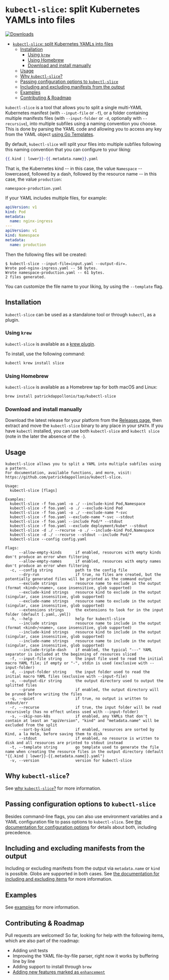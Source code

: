 # `kubectl-slice`: split Kubernetes YAMLs into files

[![Downloads](https://img.shields.io/github/downloads/patrickdappollonio/kubectl-slice/total?color=blue&logo=github&style=flat-square)](https://github.com/patrickdappollonio/kubectl-slice/releases)

- [`kubectl-slice`: split Kubernetes YAMLs into files](#kubectl-slice-split-kubernetes-yamls-into-files)
  - [Installation](#installation)
    - [Using `krew`](#using-krew)
    - [Using Homebrew](#using-homebrew)
    - [Download and install manually](#download-and-install-manually)
  - [Usage](#usage)
  - [Why `kubectl-slice`?](#why-kubectl-slice)
  - [Passing configuration options to `kubectl-slice`](#passing-configuration-options-to-kubectl-slice)
  - [Including and excluding manifests from the output](#including-and-excluding-manifests-from-the-output)
  - [Examples](#examples)
  - [Contributing \& Roadmap](#contributing--roadmap)

`kubectl-slice` is a tool that allows you to split a single multi-YAML Kubernetes manifest (with `--input-file` or `-f`), or a folder containing multiple manifests files (with `--input-folder` or `-d`, optionally with `--recursive`), into multiple subfiles using a naming convention you choose. This is done by parsing the YAML code and allowing you to access any key from the YAML object [using Go Templates](https://pkg.go.dev/text/template).

By default, `kubectl-slice` will split your files into multiple subfiles following this naming convention that you can configure to your liking:

```handlebars
{{.kind | lower}}-{{.metadata.name}}.yaml
```

That is, the Kubernetes kind -- in this case, the value `Namespace` -- lowercased, followed by a dash, followed by the resource name -- in this case, the value `production`:

```text
namespace-production.yaml
```

If your YAML includes multiple files, for example:

```yaml
apiVersion: v1
kind: Pod
metadata:
  name: nginx-ingress
---
apiVersion: v1
kind: Namespace
metadata:
  name: production
```

Then the following files will be created:

```text
$ kubectl-slice --input-file=input.yaml --output-dir=.
Wrote pod-nginx-ingress.yaml -- 58 bytes.
Wrote namespace-production.yaml -- 61 bytes.
2 files generated.
```

You can customize the file name to your liking, by using the `--template` flag.

## Installation

`kubectl-slice` can be used as a standalone tool or through `kubectl`, as a plugin.

### Using `krew`

`kubectl-slice` is available as a [krew plugin](https://krew.sigs.k8s.io/docs/user-guide/installing-plugins/).

To install, use the following command:

```bash
kubectl krew install slice
```

### Using Homebrew

`kubectl-slice` is available as a Homebrew tap for both macOS and Linux:

```bash
brew install patrickdappollonio/tap/kubectl-slice
```

### Download and install manually

Download the latest release for your platform from the [Releases page](https://github.com/patrickdappollonio/kubectl-slice/releases), then extract and move the `kubectl-slice` binary to any place in your `$PATH`. If you have `kubectl` installed, you can use both `kubectl-slice` and `kubectl slice` (note in the later the absence of the `-`).

## Usage

```text
kubectl-slice allows you to split a YAML into multiple subfiles using a pattern.
For documentation, available functions, and more, visit: https://github.com/patrickdappollonio/kubectl-slice.

Usage:
  kubectl-slice [flags]

Examples:
  kubectl-slice -f foo.yaml -o ./ --include-kind Pod,Namespace
  kubectl-slice -f foo.yaml -o ./ --exclude-kind Pod
  kubectl-slice -f foo.yaml -o ./ --exclude-name *-svc
  kubectl-slice -f foo.yaml --exclude-name *-svc --stdout
  kubectl-slice -f foo.yaml --include Pod/* --stdout
  kubectl-slice -f foo.yaml --exclude deployment/kube* --stdout
  kubectl-slice -d ./ --recurse -o ./ --include-kind Pod,Namespace
  kubectl-slice -d ./ --recurse --stdout --include Pod/*
  kubectl-slice --config config.yaml

Flags:
      --allow-empty-kinds      if enabled, resources with empty kinds don't produce an error when filtering
      --allow-empty-names      if enabled, resources with empty names don't produce an error when filtering
  -c, --config string          path to the config file
      --dry-run                if true, no files are created, but the potentially generated files will be printed as the command output
      --exclude strings        resource name to exclude in the output (format <kind>/<name>, case insensitive, glob supported)
      --exclude-kind strings   resource kind to exclude in the output (singular, case insensitive, glob supported)
      --exclude-name strings   resource name to exclude in the output (singular, case insensitive, glob supported)
      --extensions strings     the extensions to look for in the input folder (default [.yaml,.yml])
  -h, --help                   help for kubectl-slice
      --include strings        resource name to include in the output (format <kind>/<name>, case insensitive, glob supported)
      --include-kind strings   resource kind to include in the output (singular, case insensitive, glob supported)
      --include-name strings   resource name to include in the output (singular, case insensitive, glob supported)
      --include-triple-dash    if enabled, the typical "---" YAML separator is included at the beginning of resources sliced
  -f, --input-file string      the input file used to read the initial macro YAML file; if empty or "-", stdin is used (exclusive with --input-folder)
  -d, --input-folder string    the input folder used to read the initial macro YAML files (exclusive with --input-file)
  -o, --output-dir string      the output directory used to output the splitted files
      --prune                  if enabled, the output directory will be pruned before writing the files
  -q, --quiet                  if true, no output is written to stdout/err
  -r, --recurse                if true, the input folder will be read recursively (has no effect unless used with --input-folder)
  -s, --skip-non-k8s           if enabled, any YAMLs that don't contain at least an "apiVersion", "kind" and "metadata.name" will be excluded from the split
      --sort-by-kind           if enabled, resources are sorted by Kind, a la Helm, before saving them to disk
      --stdout                 if enabled, no resource is written to disk and all resources are printed to stdout instead
  -t, --template string        go template used to generate the file name when creating the resource files in the output directory (default "{{.kind | lower}}-{{.metadata.name}}.yaml")
  -v, --version                version for kubectl-slice
```

## Why `kubectl-slice`?

See [why `kubectl-slice`?](docs/why.md) for more information.

## Passing configuration options to `kubectl-slice`

Besides command-line flags, you can also use environment variables and a YAML configuration file to pass options to `kubectl-slice`. See [the documentation for configuration options](docs/configuring-cli.md) for details about both, including precedence.

## Including and excluding manifests from the output

Including or excluding manifests from the output via `metadata.name` or `kind` is possible. Globs are supported in both cases. See [the documentation for including and excluding items](docs/including-excluding-items.md) for more information.

## Examples

See [examples](docs/examples.md) for more information.

## Contributing & Roadmap

Pull requests are welcomed! So far, looking for help with the following items, which are also part of the roadmap:

* Adding unit tests
* Improving the YAML file-by-file parser, right now it works by buffering line by line
* Adding support to install through `brew`
* [Adding new features marked as `enhancement`](//github.com/patrickdappollonio/kubectl-slice/issues?q=is%3Aissue+is%3Aopen+label%3Aenhancement)
